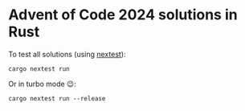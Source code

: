 # Advent of Code 2024 solutions in Rust

To test all solutions (using [nextest](https://nexte.st/)):
```shell
cargo nextest run
```

Or in turbo mode 😉:
```shell
cargo nextest run --release
```
